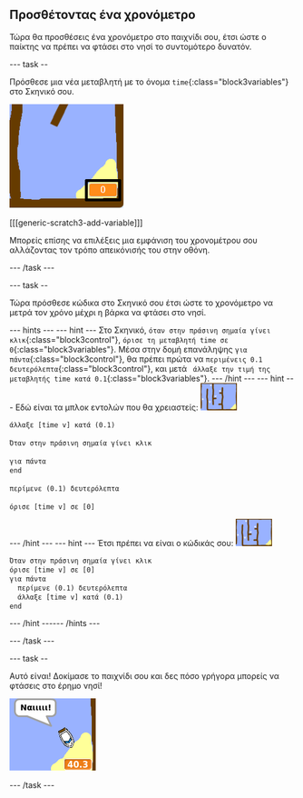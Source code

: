 ## Προσθέτοντας ένα χρονόμετρο

Τώρα θα προσθέσεις ένα χρονόμετρο στο παιχνίδι σου, έτσι ώστε ο παίκτης να πρέπει να φτάσει στο νησί το συντομότερο δυνατόν.

--- task --

Πρόσθεσε μια νέα μεταβλητή με το όνομα `time`{:class="block3variables"} στο Σκηνικό σου.

![screenshot](images/boat-variable-annotated.png)

[[[generic-scratch3-add-variable]]]

Μπορείς επίσης να επιλέξεις μια εμφάνιση του χρονομέτρου σου αλλάζοντας τον τρόπο απεικόνισής του στην οθόνη.

--- /task ---

--- task --

Τώρα πρόσθεσε κώδικα στο Σκηνικό σου έτσι ώστε το χρονόμετρο να μετρά τον χρόνο μέχρι η βάρκα να φτάσει στο νησί.

--- hints ---
 --- hint --- Στο Σκηνικό, `όταν στην πράσινη σημαία γίνει κλικ`{:class="block3control"}, `όρισε τη μεταβλητή time σε 0`{:class="block3variables"}. Μέσα στην δομή επανάληψης `για πάντα`{:class="block3control"}, θα πρέπει πρώτα να `περιμένεις 0.1 δευτερόλεπτα`{:class="block3control"}, και μετά ` άλλαξε την τιμή της μεταβλητής time κατά 0.1`{:class="block3variables"}.
--- /hint ---
 --- hint --- Εδώ είναι τα μπλοκ εντολών που θα χρειαστείς: ![φάση](images/stage.png)

```blocks3
άλλαξε [time v] κατά (0.1)

Όταν στην πράσινη σημαία γίνει κλικ

για πάντα
end

περίμενε (0.1) δευτερόλεπτα

όρισε [time v] σε [0]
```

--- /hint --- --- hint --- Έτσι πρέπει να είναι ο κώδικάς σου: ![φάση](images/stage.png)

```blocks3
Όταν στην πράσινη σημαία γίνει κλικ
όρισε [time v] σε [0]
για πάντα 
  περίμενε (0.1) δευτερόλεπτα
  άλλαξε [time v] κατά (0.1)
end
```

--- /hint ------ /hints ---

--- /task ---

--- task --

Αυτό είναι! Δοκίμασε το παιχνίδι σου και δες πόσο γρήγορα μπορείς να φτάσεις στο έρημο νησί!

![screenshot](images/boat-variable-test.png)

--- /task ---